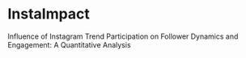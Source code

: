 # InstaImpact
Influence of Instagram Trend Participation on Follower Dynamics and Engagement: A Quantitative Analysis
